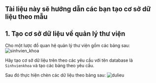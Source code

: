 ## Tài liệu này sẽ hướng dẫn các bạn tạo cơ sở dữ liệu theo mẫu

## 1. Tạo cơ sở dữ liệu về quản lý thư viện
Cho một lược đồ quan hệ quản lý thư viện gồm các bảng sau:
![sinhvien_khoa](https://image.prntscr.com/image/FJSTcspzTzWh3vmiaX8zxQ.png)

Hãy tạo cơ sở dữ liệu trên theo các yêu cầu với tên database là `Sinhvienkhoa` và tạo các bảng theo yêu cầu.

Sau đó thực hiện chèn các dữ liệu theo bảng sau:
![dulieu](https://image.prntscr.com/image/AtPm24GFSlin7lB_H_pQWA.png)

